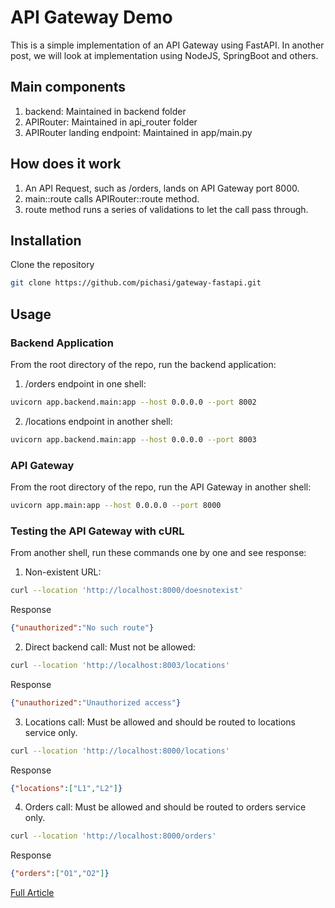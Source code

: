 # API Gateway Demo

This is a simple implementation of an API Gateway using FastAPI. In another post, we will look at implementation using NodeJS, SpringBoot and others.

## Main components
1. backend: Maintained in backend folder
2. APIRouter: Maintained in api_router folder
3. APIRouter landing endpoint: Maintained in app/main.py

## How does it work

1. An API Request, such as /orders, lands on API Gateway port 8000.
2. main::route calls APIRouter::route method.
3. route method runs a series of validations to let the call pass through.

## Installation

Clone the repository
```bash
git clone https://github.com/pichasi/gateway-fastapi.git
```

## Usage

### Backend Application

From the root directory of the repo, run the backend application:

1. /orders endpoint in one shell:
```bash
uvicorn app.backend.main:app --host 0.0.0.0 --port 8002
```

2. /locations endpoint in another shell:
```bash
uvicorn app.backend.main:app --host 0.0.0.0 --port 8003
```

### API Gateway

From the root directory of the repo, run the API Gateway in another shell:

```bash
uvicorn app.main:app --host 0.0.0.0 --port 8000
```

### Testing the API Gateway with cURL

From another shell, run these commands one by one and see response:

1. Non-existent URL:
```bash
curl --location 'http://localhost:8000/doesnotexist'
```
Response
```json
{"unauthorized":"No such route"}
```
2. Direct backend call: Must not be allowed:
```bash
curl --location 'http://localhost:8003/locations'
```
Response
```json
{"unauthorized":"Unauthorized access"}
```
3. Locations call: Must be allowed and should be routed to locations service only.
```bash
curl --location 'http://localhost:8000/locations'
```
Response
```json
{"locations":["L1","L2"]}
```
4. Orders call: Must be allowed and should be routed to orders service only.
```bash
curl --location 'http://localhost:8000/orders'
```
Response
```json
{"orders":["O1","O2"]}
```

[Full Article](https://medium.com/@upesh.jindal/build-your-own-api-gateway-using-fastapi-af4b905dbd27)